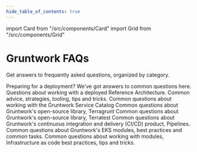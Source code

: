 ```yaml
---
hide_table_of_contents: true
---
```


import Card from "/src/components/Card"
import Grid from "/src/components/Grid"

# Gruntwork FAQs

Get answers to frequently asked questions, organized by category.

<Grid cols={2}>
  <Card
    title="Reference Architecture Pre-Deployment"
    href="/faq/ref-arch-predeployment"
  >
    Preparing for a deployment? We've got answers to common questions here.
  </Card>
  <Card
    title="Reference Architecture"
    href="/faq/ref-arch"
  >
    Questions about working with a deployed Reference Architecture.
  </Card>
  <Card
    title="DevOps Best Practices"
    href="/faq/devops-general"
  >
    Common advice, strategies, tooling, tips and tricks.
  </Card>
  <Card
    title="Service Catalog FAQ"
    href="/faq/service-catalog"
  >
    Common questions about working with the Gruntwork Service Catalog
  </Card>
  <Card
    title="Terragrunt"
    href="/faq/terragrunt"
  >
    Common questions about Gruntwork's open-source library, Terragrunt
  </Card>
  <Card
    title="Terratest"
    href="/faq/terratest"
  >
    Common questions about Gruntwork's open-source library, Terratest
  </Card>
  <Card
    title="Pipelines"
    href="/faq/pipelines"
  >
    Common questions about Gruntwork's continuous integration and delivery (CI/CD) product, Pipelines.
  </Card>
  <Card
    title="EKS"
    href="/faq/eks"
  >
    Common questions about Gruntwork's EKS modules, best practices and common tasks.
  </Card>
<Card
    title="Infrastructure as Code (IaC) and modules"
    href="/faq/iac-general"
  >
    Common questions about working with modules, Infrastructure as code best practices, tips and tricks.
  </Card>

</Grid>
